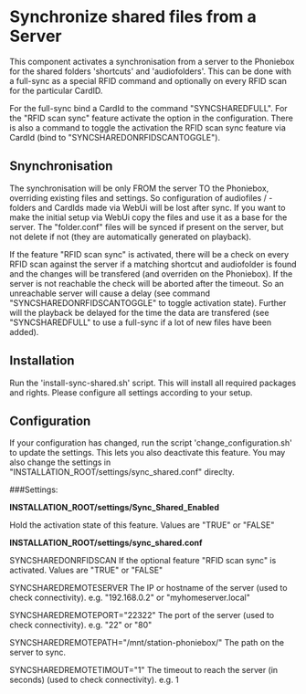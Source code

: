 # Synchronize shared files from a Server

This component activates a synchronisation from a server to the Phoniebox for the shared folders 'shortcuts' and 'audiofolders'.
This can be done with a full-sync as a special RFID command and optionally on every RFID scan for the particular CardID.

For the full-sync bind a CardId to the command "SYNCSHAREDFULL".
For the "RFID scan sync" feature activate the option in the configuration. There is also a command to toggle the activation the RFID scan sync feature via CardId (bind to "SYNCSHAREDONRFIDSCANTOGGLE").

## Snynchronisation

The synchronisation will be only FROM the server TO the Phoniebox, overriding existing files and settings. So configuration of audiofiles / -folders and CardIds made via WebUi will be lost after sync.
If you want to make the initial setup via WebUi copy the files and use it as a base for the server.
The "folder.conf" files will be synced if present on the server, but not delete if not (they are automatically generated on playback).

If the feature "RFID scan sync" is activated, there will be a check on every RFID scan against the server if a matching shortcut and audiofolder is found and the changes will be transfered (and overriden on the Phoniebox).
If the server is not reachable the check will be aborted after the timeout. So an unreachable server will cause a delay (see command "SYNCSHAREDONRFIDSCANTOGGLE" to toggle activation state). 
Further will the playback be delayed for the time the data are transfered (see "SYNCSHAREDFULL" to use a full-sync if a lot of new files have been added).


## Installation

Run the 'install-sync-shared.sh' script. This will install all required packages and rights.
Please configure all settings according to your setup.


## Configuration

If your configuration has changed, run the script 'change_configuration.sh' to update the settings. This lets you also deactivate this feature.
You may also change the settings in "INSTALLATION_ROOT/settings/sync_shared.conf" direclty.

###Settings:

**INSTALLATION_ROOT/settings/Sync_Shared_Enabled**

Hold the activation state of this feature. Values are "TRUE" or "FALSE"


**INSTALLATION_ROOT/settings/sync_shared.conf**

SYNCSHAREDONRFIDSCAN
If the optional feature "RFID scan sync" is activated. Values are "TRUE" or "FALSE"

SYNCSHAREDREMOTESERVER
The IP or hostname of the server (used to check connectivity). e.g. "192.168.0.2" or "myhomeserver.local"

SYNCSHAREDREMOTEPORT="22322"
The port of the server (used to check connectivity). e.g. "22" or "80"

SYNCSHAREDREMOTEPATH="/mnt/station-phoniebox/"
The path on the server to sync. 

SYNCSHAREDREMOTETIMOUT="1"
The timeout to reach the server (in seconds) (used to check connectivity). e.g. 1